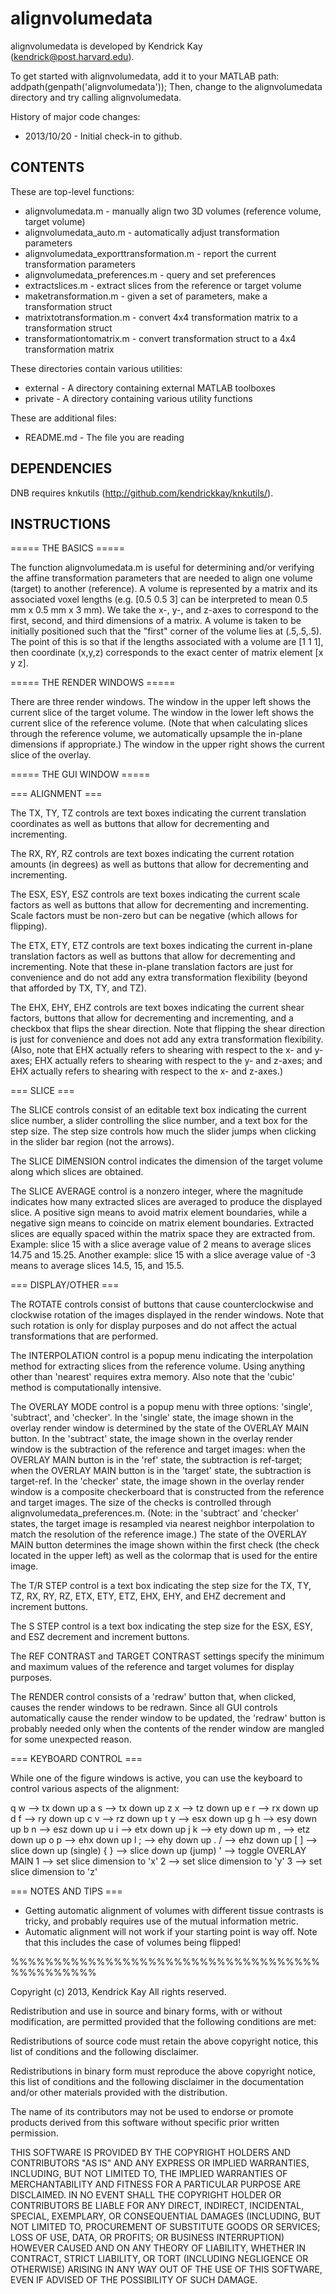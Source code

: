 # alignvolumedata

alignvolumedata is developed by Kendrick Kay (kendrick@post.harvard.edu).

To get started with alignvolumedata, add it to your MATLAB path:
  addpath(genpath('alignvolumedata'));
Then, change to the alignvolumedata directory and try calling alignvolumedata.

History of major code changes:
- 2013/10/20 - Initial check-in to github.

## CONTENTS

These are top-level functions:
- alignvolumedata.m - manually align two 3D volumes (reference volume, target volume)
- alignvolumedata_auto.m - automatically adjust transformation parameters
- alignvolumedata_exporttransformation.m - report the current transformation parameters
- alignvolumedata_preferences.m - query and set preferences
- extractslices.m - extract slices from the reference or target volume
- maketransformation.m - given a set of parameters, make a transformation struct
- matrixtotransformation.m - convert 4x4 transformation matrix to a transformation struct
- transformationtomatrix.m - convert transformation struct to a 4x4 transformation matrix

These directories contain various utilities:
- external - A directory containing external MATLAB toolboxes
- private - A directory containing various utility functions

These are additional files:
- README.md - The file you are reading

## DEPENDENCIES

DNB requires knkutils (http://github.com/kendrickkay/knkutils/).

## INSTRUCTIONS

===== THE BASICS =====

The function alignvolumedata.m is useful for determining and/or verifying the affine transformation parameters that are needed to align one volume (target) to another (reference).  A volume is represented by a matrix and its associated voxel lengths (e.g. [0.5 0.5 3] can be interpreted to mean 0.5 mm x 0.5 mm x 3 mm).  We take the x-, y-, and z-axes to correspond to the first, second, and third dimensions of a matrix.  A volume is taken to be initially positioned such that the "first" corner of the volume lies at (.5,.5,.5).  The point of this is so that if the lengths associated with a volume are [1 1 1], then coordinate (x,y,z) corresponds to the exact center of matrix element [x y z].

===== THE RENDER WINDOWS =====

There are three render windows.  The window in the upper left shows the current slice of the target volume.  The window in the lower left shows the current slice of the reference volume.  (Note that when calculating slices through the reference volume, we automatically upsample the in-plane dimensions if appropriate.)  The window in the upper right shows the current slice of the overlay.

===== THE GUI WINDOW =====

=== ALIGNMENT ===

The TX, TY, TZ controls are text boxes indicating the current translation coordinates as well as buttons that allow for decrementing and incrementing.

The RX, RY, RZ controls are text boxes indicating the current rotation amounts (in degrees) as well as buttons that allow for decrementing and incrementing.

The ESX, ESY, ESZ controls are text boxes indicating the current scale factors as well as buttons that allow for decrementing and incrementing.  Scale factors must be non-zero but can be negative (which allows for flipping).

The ETX, ETY, ETZ controls are text boxes indicating the current in-plane translation factors as well as buttons that allow for decrementing and incrementing.  Note that these in-plane translation factors are just for convenience and do not add any extra transformation flexibility (beyond that afforded by TX, TY, and TZ).

The EHX, EHY, EHZ controls are text boxes indicating the current shear factors, buttons that allow for decrementing and incrementing, and a checkbox that flips the shear direction.  Note that flipping the shear direction is just for convenience and does not add any extra transformation flexibility.  (Also, note that EHX actually refers to shearing with respect to the x- and y-axes; EHX actually refers to shearing with respect to the y- and z-axes; and EHX actually refers to shearing with respect to the x- and z-axes.)

=== SLICE ===

The SLICE controls consist of an editable text box indicating the current slice number, a slider controlling the slice number, and a text box for the step size.  The step size controls how much the slider jumps when clicking in the slider bar region (not the arrows).

The SLICE DIMENSION control indicates the dimension of the target volume along which slices are obtained.

The SLICE AVERAGE control is a nonzero integer, where the magnitude indicates how many extracted slices are averaged to produce the displayed slice.  A positive sign means to avoid matrix element boundaries, while a negative sign means to coincide on matrix element boundaries.  Extracted slices are equally spaced within the matrix space they are extracted from.  Example: slice 15 with a slice average value of 2 means to average slices 14.75 and 15.25.  Another example: slice 15 with a slice average value of -3 means to average slices 14.5, 15, and 15.5.

=== DISPLAY/OTHER ===

The ROTATE controls consist of buttons that cause counterclockwise and clockwise rotation of the images displayed in the render windows.  Note that such rotation is only for display purposes and do not affect the actual transformations that are performed.

The INTERPOLATION control is a popup menu indicating the interpolation method for extracting slices from the reference volume.  Using anything other than 'nearest' requires extra memory.  Also note that the 'cubic' method is computationally intensive.

The OVERLAY MODE control is a popup menu with three options: 'single', 'subtract', and 'checker'.  In the 'single' state, the image shown in the overlay render window is determined by the state of the OVERLAY MAIN button.  In the 'subtract' state, the image shown in the overlay render window is the subtraction of the reference and target images: when the OVERLAY MAIN button is in the 'ref' state, the subtraction is ref-target; when the OVERLAY MAIN button is in the 'target' state, the subtraction is target-ref.  In the 'checker' state, the image shown in the overlay render window is a composite checkerboard that is constructed from the reference and target images.  The size of the checks is controlled through alignvolumedata_preferences.m.  (Note: in the 'subtract' and 'checker' states, the target image is resampled via nearest neighbor interpolation to match the resolution of the reference image.)  The state of the OVERLAY MAIN button determines the image shown within the first check (the check located in the upper left) as well as the colormap that is used for the entire image.

The T/R STEP control is a text box indicating the step size for the TX, TY, TZ, RX, RY, RZ, ETX, ETY, ETZ, EHX, EHY, and EHZ decrement and increment buttons.

The S STEP control is a text box indicating the step size for the ESX, ESY, and ESZ decrement and increment buttons.

The REF CONTRAST and TARGET CONTRAST settings specify the minimum and maximum values of the reference and target volumes for display purposes.

The RENDER control consists of a 'redraw' button that, when clicked, causes the render windows to be redrawn.  Since all GUI controls automatically cause the render window to be updated, the 'redraw' button is probably needed only when the contents of the render window are mangled for some unexpected reason.

=== KEYBOARD CONTROL ===

While one of the figure windows is active, you can use the keyboard to control various aspects of the alignment:

  q w --> tx down up
  a s --> tx down up
  z x --> tz down up
  e r --> rx down up
  d f --> ry down up
  c v --> rz down up
  t y --> esx down up
  g h --> esy down up
  b n --> esz down up
  u i --> etx down up
  j k --> ety down up
  m , --> etz down up
  o p --> ehx down up
  l ; --> ehy down up
  . / --> ehz down up
  [ ] --> slice down up (single)
  { } --> slice down up (jump)
  '   --> toggle OVERLAY MAIN
  1   --> set slice dimension to 'x'
  2   --> set slice dimension to 'y'
  3   --> set slice dimension to 'z'

=== NOTES AND TIPS ===

- Getting automatic alignment of volumes with different tissue contrasts is tricky, and probably requires use of the mutual information metric.
- Automatic alignment will not work if your starting point is way off.  Note that this includes the case of volumes being flipped!

%%%%%%%%%%%%%%%%%%%%%%%%%%%%%%%%%%%%%%%%%%%%%%

Copyright (c) 2013, Kendrick Kay
All rights reserved.

Redistribution and use in source and binary forms, with or without
modification, are permitted provided that the following conditions are met:

Redistributions of source code must retain the above copyright notice, this
list of conditions and the following disclaimer.

Redistributions in binary form must reproduce the above copyright notice, this
list of conditions and the following disclaimer in the documentation and/or
other materials provided with the distribution.

The name of its contributors may not be used to endorse or promote products 
derived from this software without specific prior written permission.

THIS SOFTWARE IS PROVIDED BY THE COPYRIGHT HOLDERS AND CONTRIBUTORS "AS IS" AND
ANY EXPRESS OR IMPLIED WARRANTIES, INCLUDING, BUT NOT LIMITED TO, THE IMPLIED
WARRANTIES OF MERCHANTABILITY AND FITNESS FOR A PARTICULAR PURPOSE ARE
DISCLAIMED. IN NO EVENT SHALL THE COPYRIGHT HOLDER OR CONTRIBUTORS BE LIABLE
FOR ANY DIRECT, INDIRECT, INCIDENTAL, SPECIAL, EXEMPLARY, OR CONSEQUENTIAL
DAMAGES (INCLUDING, BUT NOT LIMITED TO, PROCUREMENT OF SUBSTITUTE GOODS OR
SERVICES; LOSS OF USE, DATA, OR PROFITS; OR BUSINESS INTERRUPTION) HOWEVER
CAUSED AND ON ANY THEORY OF LIABILITY, WHETHER IN CONTRACT, STRICT LIABILITY,
OR TORT (INCLUDING NEGLIGENCE OR OTHERWISE) ARISING IN ANY WAY OUT OF THE USE
OF THIS SOFTWARE, EVEN IF ADVISED OF THE POSSIBILITY OF SUCH DAMAGE.
